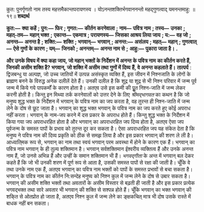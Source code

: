  

कुत: पुनर्गृणतो नाम तस्य महत्तमैकान्तपरायणस्य । योऽनन्तशक्तिर्भगवाननन्तो महद्गुणत्वाद् यमनन्तमाहु: ॥ १९॥ **शब्दार्थ** 

**कुत:—** **क्या कहें** **; पुन:—** **फिर** **; गृणत:—** **कीर्तन करनेवाला** **; नाम—** **पवित्र नाम** **; तस्य—** **उनका** **; महत्-तम—** **महान् भक्त** **;** **एकान्त—** **एकमात्र** **; परायणस्य—** **जिसका आश्रय लिया जाय** **; य:—** **वह जो** **; अनन्त—** **अनन्त है** **; शक्ति:—** **शक्ति** **; भगवान्—** **भगवान्** **; अनन्त:—** **असंलय** **; महत्—** **महान्** **; गुणत्वात्—** **ऐसे गुणों के कारण** **; यम्—** **जिनको** **; अनन्तम्—** **अनन्त नाम से** **;** **आहु:—** **पुकारा जाता है।** **.** 

**और उनके विषय में क्या कहा जाय, जो महान् भक्तों के निर्देशन में अनन्त के पवित्र नाम** **का कीर्तन करते हैं, जिनकी असीम शक्ति है? भगवान्, जो शक्ति में असीम तथा गुणों में दिव्य** **हैं, वे अनन्त कहलाते हैं।** **तात्पर्य** : द्विजबन्धु या अल्पज्ञ, जो उच्च जातियों में उत्पन्न असंस्कृत व्यक्ति हैं, इस जीवन में निश्नजाति के लोगों के ब्राह्मण बनने के विरुद्ध अनेक दलीलें देते हैं। उनकी दलील है कि शूद्र या शूद्र से भी निश्न परिवार में जन्म पूर्व जन्म में किये गये पापकर्मों के कारण होता है। अतएव उसे इस कमी की पूॢत निश्न-जाति में जन्म लेकर करनी होती है। किन्तु इन मिथ्या तर्क करनेवालों को उत्तर देने के लिए *श्रीमद्भागवत* का कथन है कि जो मनुष्य शुद्ध भक्त के निर्देशन में भगवान् के पवित्र नाम का जप करता है, वह तुरन्त ही निश्न-जाति में जन्म लेने के दोष से छूट जाता है। भगवान् का शुद्ध भक्त भगवान् के पवित्र नाम का जप करते हुए कोई अपराध नहीं करता। भगवान् के नाम-जप करने में दस प्रकार के अपराध होते हैं। किन्तु शुद्ध भक्त के निर्देशन में किया गया जप अपराधरहित होता है और भगवान् का अपराधरहित जप दिव्य होता है, अतएव ऐसा जप पूर्वजन्म के समस्त पापों के प्रभाव को तुरन्त दूर कर सकता है। ऐसा अपराधरहित जप यह संकेत देता है कि मनुष्य ने पवित्र नाम की दिव्य प्रकृति को ठीक से समझ लिया है और इस प्रकार भगवान् की शरण ले ली है। आध्याति्मक रूप से, भगवान् का नाम तथा स्वयं भगवान् परम अवस्था में होने के कारण एक हैं। भगवान् का पवित्र नाम भगवान् के ही तुल्य शक्तिमान है। भगवान् सर्वशक्तिमान ईश्वरीय व्यक्तित्व हैं और उनके अनन्त नाम हैं, जो उनसे अभिन्न हैं और उन्हीं के समान शक्तिमान भी हैं। *भगवद्गीता* के अन्त में भगवान् बल देकर कहते हैं कि जो भी उनकी शरण में पूर्ण रूप से आता है, उसकी समस्त पापों से रक्षा की जाती है। चूँकि वे तथा उनके नाम एक हैं, अतएव भगवान् का पवित्र नाम भक्तों को पापों के समस्त प्रभावों से बचा सकता है। भगवान् के पवित्र नाम का कीर्तन नि:सन्देह मनुष्य को निश्न कुल में जन्म लेने के दोष से उबार सकता है। भगवान् की असीम शक्ति भक्तों तथा अवतारों के असीम विस्तार से बढ़ती ही जाती है और इस प्रकार प्रत्येक भगवद्भक्त तथा सारे अवतार भी भगवान् की शक्ति से सश्पन्न होते हैं। चूँकि भगवान् का भक्त भगवान् की शकि्त से ओतप्रोत हो जाता है, अतएव निश्न कुल में जन्म लेने का ङ्क्षकचित् मात्र भी दोष उसके रास्ते में बाधक नहीं बन सकता। 